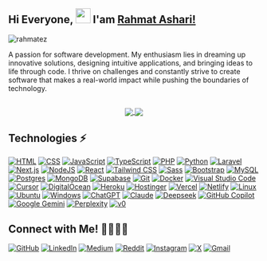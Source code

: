 <head>
  <meta charset="UTF-8">
  <meta name="description" content="rahmatez github">
  <meta name="keywords" content="rahmatez, rahmat ashari, rahmatashari, github">
  <meta name="author" content="Rahmat Ashari">
  <meta name="viewport" content="width=device-width, initial-scale=1.0">
</head>

## Hi Everyone, <img src="https://raw.githubusercontent.com/aemmadi/aemmadi/master/wave.gif" width="30"> I'am [Rahmat Ashari!](https://github.com/rahmatez/)
<p align="left"> <img src="https://komarev.com/ghpvc/?username=rahmatez&label=Profile%20views&color=0e75b6&style=flat" alt="rahmatez" /> </p>

A passion for software development. My enthusiasm lies in dreaming up innovative solutions, designing intuitive applications, and bringing ideas to life through code. I thrive on challenges and constantly strive to create software that makes a real-world impact while pushing the boundaries of technology. 

##

<div align="center">
<a href="https://github.com/rahmatez">
  <img align="center" src="https://github-readme-stats-one-theta-65.vercel.app/api?username=rahmatez&count_private=true&show_icons=true&theme=shades-of-purple&include_all_commits=true" />
</a>
<a href="https://github.com/rahmatez">
  <img align="center" src="https://github-readme-stats-one-theta-65.vercel.app/api/top-langs/?username=rahmatez&count_private=true&layout=compact&theme=shades-of-purple&langs_count=8&include_all_commits=true&card_width=350" />
</a>
</div>

## Technologies ⚡

[![HTML](https://img.shields.io/badge/HTML5-%23E34F26.svg?logo=html5&logoColor=white)](https://developer.mozilla.org/docs/Web/HTML)
[![CSS](https://img.shields.io/badge/CSS-639?logo=css&logoColor=fff)](https://developer.mozilla.org/docs/Web/CSS)
[![JavaScript](https://img.shields.io/badge/JavaScript-F7DF1E?logo=javascript&logoColor=white)](https://developer.mozilla.org/docs/Web/JavaScript)
[![TypeScript](https://img.shields.io/badge/TypeScript-3178C6?logo=typescript&logoColor=fff)](https://www.typescriptlang.org/)
[![PHP](https://img.shields.io/badge/php-%23777BB4.svg?&logo=php&logoColor=white)](https://www.php.net/)
[![Python](https://img.shields.io/badge/Python-3776AB?logo=python&logoColor=fff)](https://www.python.org/)
[![Laravel](https://img.shields.io/badge/Laravel-%23FF2D20.svg?logo=laravel&logoColor=white)](https://laravel.com/)
[![Next.js](https://img.shields.io/badge/Next.js-black?logo=next.js&logoColor=white)](https://nextjs.org/)
[![NodeJS](https://img.shields.io/badge/Node.js-6DA55F?logo=node.js&logoColor=white)](https://nodejs.org/)
[![React](https://img.shields.io/badge/React-%2320232a.svg?logo=react&logoColor=%2361DAFB)](https://react.dev/)
[![Tailwind CSS](https://img.shields.io/badge/Tailwind%20CSS-%2338B2AC.svg?logo=tailwind-css&logoColor=white)](https://tailwindcss.com/)
[![Sass](https://img.shields.io/badge/Sass-C69?logo=sass&logoColor=fff)](https://sass-lang.com/)
[![Bootstrap](https://img.shields.io/badge/Bootstrap-7952B3?logo=bootstrap&logoColor=fff)](https://getbootstrap.com/)
[![MySQL](https://img.shields.io/badge/MySQL-4479A1?logo=mysql&logoColor=fff)](https://www.mysql.com/)
[![Postgres](https://img.shields.io/badge/Postgres-%23316192.svg?logo=postgresql&logoColor=white)](https://www.postgresql.org/)
[![MongoDB](https://img.shields.io/badge/MongoDB-%234ea94b.svg?logo=mongodb&logoColor=white)](https://www.mongodb.com/)
[![Supabase](https://img.shields.io/badge/Supabase-3FCF8E?logo=supabase&logoColor=fff)](https://supabase.com/)
[![Git](https://img.shields.io/badge/Git-F05032?logo=git&logoColor=fff)](https://git-scm.com/)
[![Docker](https://img.shields.io/badge/Docker-2496ED?logo=docker&logoColor=fff)](https://www.docker.com/)
[![Visual Studio Code](https://custom-icon-badges.demolab.com/badge/Visual%20Studio%20Code-0078d7.svg?logo=vsc&logoColor=white)](https://code.visualstudio.com/)
[![Cursor](https://custom-icon-badges.demolab.com/badge/Cursor-000000?logo=cursor-ai-white)](https://cursor.sh/)
[![DigitalOcean](https://img.shields.io/badge/DigitalOcean-%230167ff.svg?logo=digitalOcean&logoColor=white)](https://www.digitalocean.com/)
[![Heroku](https://img.shields.io/badge/Heroku-430098?logo=heroku&logoColor=fffe)](https://www.heroku.com/)
[![Hostinger](https://img.shields.io/badge/Hostinger-673DE6?logo=hostinger&logoColor=fff)](https://www.hostinger.com/)
[![Vercel](https://img.shields.io/badge/Vercel-%23000000.svg?logo=vercel&logoColor=white)](https://vercel.com/)
[![Netlify](https://img.shields.io/badge/Netlify-%23000000.svg?logo=netlify&logoColor=#00C7B7)](https://www.netlify.com/)
[![Linux](https://img.shields.io/badge/Linux-FCC624?logo=linux&logoColor=black)](https://www.kernel.org/)
[![Ubuntu](https://img.shields.io/badge/Ubuntu-E95420?logo=ubuntu&logoColor=white)](https://ubuntu.com/)
[![Windows](https://custom-icon-badges.demolab.com/badge/Windows-0078D6?logo=windows11&logoColor=white)](https://www.microsoft.com/windows)
[![ChatGPT](https://img.shields.io/badge/ChatGPT-74aa9c?logo=openai&logoColor=white)](https://chat.openai.com/)
[![Claude](https://img.shields.io/badge/Claude-D97757?logo=claude&logoColor=fff)](https://claude.ai/)
[![Deepseek](https://custom-icon-badges.demolab.com/badge/Deepseek-4D6BFF?logo=deepseek&logoColor=fff)](https://www.deepseek.com/)
[![GitHub Copilot](https://img.shields.io/badge/GitHub%20Copilot-000?logo=githubcopilot&logoColor=fff)](https://github.com/features/copilot)
[![Google Gemini](https://img.shields.io/badge/Google%20Gemini-886FBF?logo=googlegemini&logoColor=fff)](https://deepmind.google/technologies/gemini/)
[![Perplexity](https://img.shields.io/badge/Perplexity-1FB8CD?logo=perplexity&logoColor=fff)](https://www.perplexity.ai/)
[![v0](https://img.shields.io/badge/v0-000?logo=v0&logoColor=fff)](https://v0.dev/)


## Connect with Me! 🫱🏻‍🫲🏼

<!-- Social Links -->
[![GitHub](https://img.shields.io/badge/GitHub-%23121011.svg?logo=github&logoColor=white)](https://github.com/rahmatez)
[![LinkedIn](https://custom-icon-badges.demolab.com/badge/LinkedIn-0A66C2?logo=linkedin-white&logoColor=fff)](https://www.linkedin.com/in/rahmat-ashari/)
[![Medium](https://img.shields.io/badge/Medium-black?logo=medium&logoColor=white)](https://medium.com/@rahmatezdev)
[![Reddit](https://img.shields.io/badge/Reddit-FF4500?logo=reddit&logoColor=white)](https://www.reddit.com/user/rahmatez/)
[![Instagram](https://img.shields.io/badge/Instagram-%23E4405F.svg?logo=Instagram&logoColor=white)](https://www.instagram.com/rahmatez_)
[![X](https://img.shields.io/badge/X-%23000000.svg?logo=X&logoColor=white)](https://www.x.com/rahmatez_)
[![Gmail](https://img.shields.io/badge/Gmail-D14836?logo=gmail&logoColor=white)](mailto:rahmatezdev@gmail.com)
